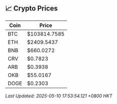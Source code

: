 ## 📈 Crypto Prices

| Coin | Price |
| ---- | ----- |
| BTC | $103814.7585 |
| ETH | $2409.5437 |
| BNB | $660.0272 |
| CRV | $0.7823 |
| ARB | $0.3938 |
| OKB | $55.0167 |
| DOGE | $0.2303 |

_Last Updated: 2025-05-10 17:53:54.121 +0800 HKT_